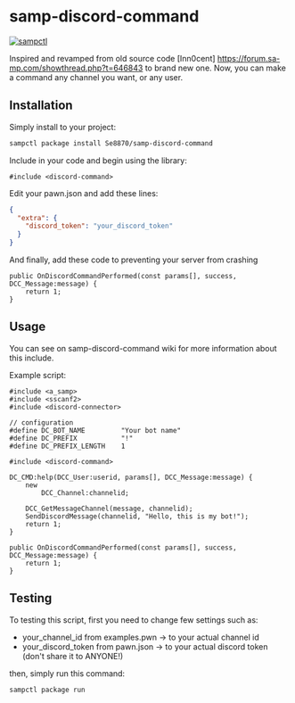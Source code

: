 # samp-discord-command

[![sampctl](https://img.shields.io/badge/sampctl-samp--discord--command-2f2f2f.svg?style=for-the-badge)](https://github.com/Se8870/samp-discord-command)

Inspired and revamped from old source code [Inn0cent] https://forum.sa-mp.com/showthread.php?t=646843 to brand new one.
Now, you can make a command any channel you want, or any user.

## Installation

Simply install to your project:

```bash
sampctl package install Se8870/samp-discord-command
```

Include in your code and begin using the library:

```pawn
#include <discord-command>
```

Edit your pawn.json and add these lines:

```json
{
  "extra": {
    "discord_token": "your_discord_token"
  }
}
```

And finally, add these code to preventing your server from crashing

```pawn
public OnDiscordCommandPerformed(const params[], success, DCC_Message:message) {
    return 1;
}
```

## Usage

You can see on samp-discord-command wiki for more information about this include.

Example script:
```pawn
#include <a_samp>
#include <sscanf2>
#include <discord-connector>

// configuration
#define DC_BOT_NAME         "Your bot name"
#define DC_PREFIX           "!"
#define DC_PREFIX_LENGTH    1

#include <discord-command>

DC_CMD:help(DCC_User:userid, params[], DCC_Message:message) {
    new 
        DCC_Channel:channelid;
    
    DCC_GetMessageChannel(message, channelid);
    SendDiscordMessage(channelid, "Hello, this is my bot!");
    return 1;
}

public OnDiscordCommandPerformed(const params[], success, DCC_Message:message) {
    return 1;
}
```

## Testing

<!--
Depending on whether your package is tested via in-game "demo tests" or
y_testing unit-tests, you should indicate to readers what to expect below here.
-->

To testing this script, first you need to change few settings such as:
* your_channel_id from examples.pwn -> to your actual channel id
* your_discord_token from pawn.json -> to your actual discord token (don't share it to ANYONE!)

then, simply run this command:
```bash
sampctl package run
```
